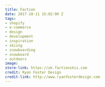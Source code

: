 ```yaml
---
title: Faction
date: 2017-10-11 15:02:00 Z
tags:
- shopify
- e-commerce
- design
- development
- inspiration
- skiing
- snowboarding
- snowboard
- outdoors
image: 
store-link: https://uk.factionskis.com
credit: Ryan Foster Design
credit-link: http://www.ryanfosterdesign.com
---
```


